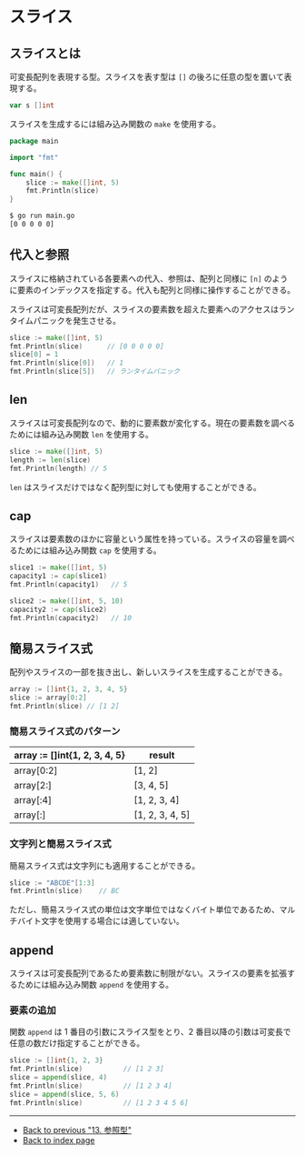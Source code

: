# スライス

## スライスとは

可変長配列を表現する型。スライスを表す型は `[]` の後ろに任意の型を置いて表現する。

```go
var s []int
```

スライスを生成するには組み込み関数の `make` を使用する。

<!-- markdownlint-disable MD010 -->

```go
package main

import "fmt"

func main() {
	slice := make([]int, 5)
	fmt.Println(slice)
}
```

<!-- markdownlint-enable MD010 -->

```bash
$ go run main.go
[0 0 0 0 0]
```

## 代入と参照

スライスに格納されている各要素への代入、参照は、配列と同様に `[n]` のように要素のインデックスを指定する。代入も配列と同様に操作することができる。

スライスは可変長配列だが、スライスの要素数を超えた要素へのアクセスはランタイムパニックを発生させる。

```go
slice := make([]int, 5)
fmt.Println(slice)      // [0 0 0 0 0]
slice[0] = 1
fmt.Println(slice[0])   // 1
fmt.Println(slice[5])   // ランタイムパニック
```

## len

スライスは可変長配列なので、動的に要素数が変化する。現在の要素数を調べるためには組み込み関数 `len` を使用する。

```go
slice := make([]int, 5)
length := len(slice)
fmt.Println(length) // 5
```

`len` はスライスだけではなく配列型に対しても使用することができる。

## cap

スライスは要素数のほかに容量という属性を持っている。スライスの容量を調べるためには組み込み関数 `cap` を使用する。

```go
slice1 := make([]int, 5)
capacity1 := cap(slice1)
fmt.Println(capacity1)   // 5

slice2 := make([]int, 5, 10)
capacity2 := cap(slice2)
fmt.Println(capacity2)   // 10
```

## 簡易スライス式

配列やスライスの一部を抜き出し、新しいスライスを生成することができる。

```go
array := []int{1, 2, 3, 4, 5}
slice := array[0:2]
fmt.Println(slice) // [1 2]
```

### 簡易スライス式のパターン

| array := []int{1, 2, 3, 4, 5} | result |
| - | - |
| array[0:2] | [1, 2] |
| array[2:] | [3, 4, 5] |
| array[:4] | [1, 2, 3, 4] |
| array[:] | [1, 2, 3, 4, 5] |

### 文字列と簡易スライス式

簡易スライス式は文字列にも適用することができる。

```go
slice := "ABCDE"[1:3]
fmt.Println(slice)    // BC
```

ただし、簡易スライス式の単位は文字単位ではなくバイト単位であるため、マルチバイト文字を使用する場合には適していない。

## append

スライスは可変長配列であるため要素数に制限がない。スライスの要素を拡張するためには組み込み関数 `append` を使用する。

### 要素の追加

関数 `append` は 1 番目の引数にスライス型をとり、2 番目以降の引数は可変長で任意の数だけ指定することができる。

```go
slice := []int{1, 2, 3}
fmt.Println(slice)          // [1 2 3]
slice = append(slice, 4)
fmt.Println(slice)          // [1 2 3 4]
slice = append(slice, 5, 6)
fmt.Println(slice)          // [1 2 3 4 5 6]
```

***

* [Back to previous "13. 参照型"](./reference.md)
* [Back to index page](../README.md)
